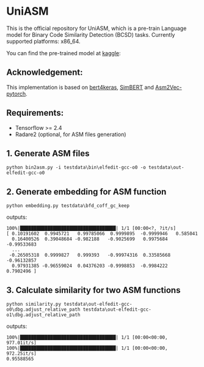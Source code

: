 # UniASM

This is the official repository for UniASM, which is a pre-train Language model for Binary Code Similarity Detection (BCSD) tasks. Currently supported platforms: x86_64.

You can find the pre-trained model at [kaggle](https://www.kaggle.com/datasets/littledj/uniasm-pretrained-model/download?datasetVersionNumber=1): 



## Acknowledgement:

This implementation is based on [bert4keras](https://github.com/bojone/bert4keras), [SimBERT](https://github.com/ZhuiyiTechnology/simbert) and [Asm2Vec-pytorch](https://github.com/oalieno/asm2vec-pytorch).



## Requirements:

- Tensorflow >= 2.4
- Radare2 (optional, for ASM files generation)



## 1. Generate ASM files

```
python bin2asm.py -i testdata\bin\elfedit-gcc-o0 -o testdata\out-elfedit-gcc-o0
```



## 2. Generate embedding for ASM function

```
python embedding.py testdata\bfd_coff_gc_keep
```

outputs:

```
100%|███████████████████████████████████| 1/1 [00:00<?, ?it/s]
[ 0.10191602  0.9945721   0.99785066  0.9999895  -0.9999946   0.585041
  0.16400526  0.39048684 -0.982188   -0.9025699   0.9975684  -0.99533683
  ...
 -0.26505318  0.9999827   0.999393   -0.99974316  0.33585668 -0.96132857
  0.97931385 -0.96559024  0.04376203 -0.9998853  -0.9984222   0.7902496 ]
```



## 3. Calculate similarity for two ASM functions

```
python similarity.py testdata\out-elfedit-gcc-o0\dbg.adjust_relative_path testdata\out-elfedit-gcc-o1\dbg.adjust_relative_path
```

outputs:

```
100%|███████████████████████████████████| 1/1 [00:00<00:00, 977.01it/s]
100%|███████████████████████████████████| 1/1 [00:00<00:00, 972.25it/s]
0.95588565
```



